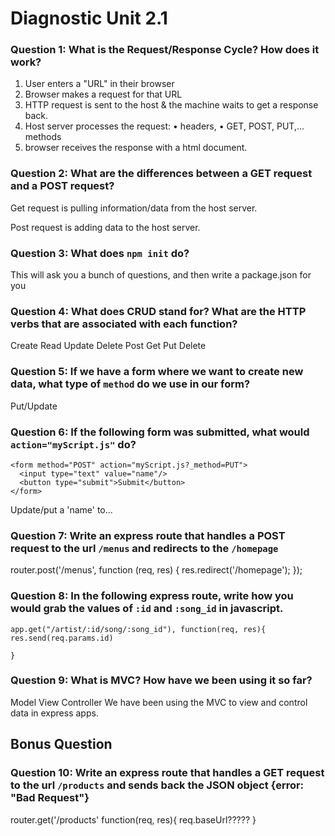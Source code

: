 # Diagnostic Unit 2.1

### Question 1: What is the Request/Response Cycle?  How does it work?
1. User enters a "URL" in their browser
2. Browser makes a request for that URL
3. HTTP request is sent to the host & the machine waits to get a response back.
4. Host server processes the request: • headers, • GET, POST, PUT,... methods
5. browser receives the response with a html document.



### Question 2: What are the differences between a GET request and a POST request?

Get request is pulling information/data from the host server.

Post request is adding data to the host server.


### Question 3: What does `npm init` do?

This will ask you a bunch of questions, and then write a package.json for you

### Question 4: What does CRUD stand for?  What are the HTTP verbs that are associated with each function?
Create Read Update Delete
Post   Get  Put    Delete

### Question 5: If we have a form where we want to create new data, what type of `method` do we use in our form?  
Put/Update

### Question 6: If the following form was submitted, what would `action="myScript.js"` do?

```
<form method="POST" action="myScript.js?_method=PUT">
  <input type="text" value="name"/>
  <button type="submit">Submit</button>
</form>
```
Update/put a 'name' to...

### Question 7: Write an express route that handles a POST request to the url `/menus` and redirects to the `/homepage`

router.post('/menus', function (req, res) {
  res.redirect('/homepage');
});

### Question 8: In the following express route, write how you would grab the values of `:id` and `:song_id` in javascript.

```
app.get("/artist/:id/song/:song_id"), function(req, res){ res.send(req.params.id)
  
}
```

### Question 9: What is MVC? How have we been using it so far? 
Model View Controller
We have been using the MVC to view and control data in express apps.

## Bonus Question

### Question 10: Write an express route that handles a GET request to the url `/products` and sends back the JSON object {error: "Bad Request"}

router.get('/products' function(req, res){
  req.baseUrl?????
}
